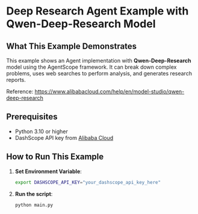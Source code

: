 # Deep Research Agent Example with Qwen-Deep-Research Model

## What This Example Demonstrates

This example shows an Agent implementation with **Qwen-Deep-Research** model using the AgentScope framework. It can break down complex problems, uses web searches to perform analysis, and generates research reports.

Reference: https://www.alibabacloud.com/help/en/model-studio/qwen-deep-research

## Prerequisites

- Python 3.10 or higher
- DashScope API key from [Alibaba Cloud](https://dashscope.console.aliyun.com/)

## How to Run This Example
1. **Set Environment Variable**:
   ```bash
   export DASHSCOPE_API_KEY="your_dashscope_api_key_here"
   ```
2. **Run the script**:
    ```bash
   python main.py
   ```
